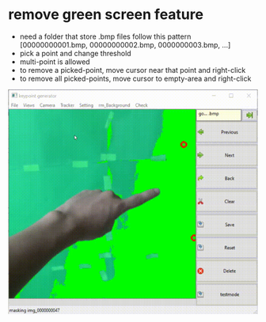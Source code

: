 # remove green screen feature
* need a folder that store .bmp files follow this pattern  [00000000001.bmp, 00000000002.bmp, 0000000003.bmp, ...]
* pick a point and change threshold
* multi-point is allowed
* to remove a picked-point, move cursor near that point and right-click
* to remove all picked-points, move cursor to empty-area and right-click

![alt text](https://github.com/s0ngkran/keypoint_dataset/blob/master/example/BAwesP3dCu%2000_00_00-00_00_30.gif)
